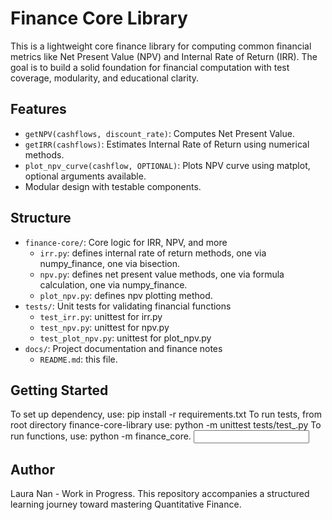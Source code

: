 # Finance Core Library

This is a lightweight core finance library for computing common financial metrics like Net Present Value (NPV) and Internal Rate of Return (IRR). The goal is to build a solid foundation for financial computation with test coverage, modularity, and educational clarity.

## Features

- `getNPV(cashflows, discount_rate)`: Computes Net Present Value.
- `getIRR(cashflows)`: Estimates Internal Rate of Return using numerical methods.
- `plot_npv_curve(cashflow, OPTIONAL)`: Plots NPV curve using matplot, optional arguments available.
- Modular design with testable components.

## Structure

- `finance-core/`: Core logic for IRR, NPV, and more
  - `irr.py`: defines internal rate of return methods, one via numpy_finance, one via bisection. 
  - `npv.py`: defines net present value methods, one via formula calculation, one via numpy_finance.
  - `plot_npv.py`: defines npv plotting method.
- `tests/`: Unit tests for validating financial functions
  - `test_irr.py`: unittest for irr.py
  - `test_npv.py`: unittest for npv.py
  - `test_plot_npv.py`: unittest for plot_npv.py
- `docs/`: Project documentation and finance notes
  - `README.md`: this file.


## Getting Started
To set up dependency, use:
pip install -r requirements.txt
To run tests, from root directory finance-core-library use:
python -m unittest tests/test_<module>.py
To run functions, use:
python -m finance_core.<module> <input>

## Author

Laura Nan - Work in Progress. This repository accompanies a structured learning journey toward mastering Quantitative Finance.
